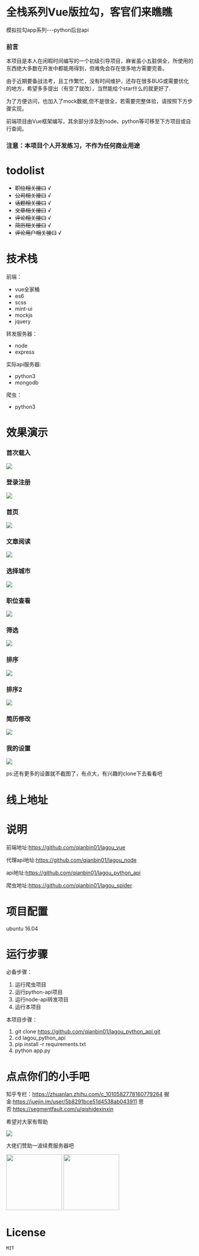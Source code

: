 # 全栈系列Vue版拉勾，客官们来瞧瞧
模拟拉勾app系列---python后台api
### 前言
本项目是本人在闲暇时间编写的一个初级引导项目，麻雀虽小五脏俱全，所使用的东西绝大多数在开发中都能用得到，但难免会存在很多地方需要完善。

由于近期要备战法考，且工作繁忙，没有时间维护，还存在很多BUG或需要优化的地方，希望多多提出（有空了就改），当然能给个star什么的就更好了.

为了方便访问，也加入了mock数据,但不是很全，若需要完整体验，请按照下方步骤实现。

前端项目由Vue框架编写，其余部分涉及到node、python等可移至下方项目或自行查阅。
### 注意：本项目个人开发练习，不作为任何商业用途

# todolist
+ ~~职位相关接口~~  √
+ ~~公司相关接口~~  √
+ ~~话题相关接口~~  √
+ ~~文章相关接口~~  √
+ ~~评论相关接口~~  √
+ ~~简历相关接口~~  √
+ ~~评论用户相关接口~~  √

# 技术栈
前端：
+ vue全家桶
+ es6
+ scss
+ mint-ui
+ mockjs
+ jquery

转发服务器：
+ node
+ express

实际api服务器:
+ python3
+ mongodb

爬虫：
+ python3

# 效果演示
### 首次载入
![](screenshots/loading.gif)
### 登录注册
![](screenshots/login.gif)
### 首页
![](screenshots/home.gif)
### 文章阅读
![](screenshots/read.gif)
### 选择城市
![](screenshots/choose_city.gif)
### 职位查看
![](screenshots/recruit.gif)
### 筛选
![](screenshots/recurit_want.gif)
### 排序
![](screenshots/sort.gif)
### 排序2
![](screenshots/sort_2.gif)
### 简历修改
![](screenshots/edit_resume.gif)
### 我的设置
![](screenshots/setting.gif)

ps:还有更多的设置就不截图了，有点大，有兴趣的clone下去看看吧

# 线上地址

# 说明
前端地址:https://github.com/qianbin01/lagou_vue

代理api地址:https://github.com/qianbin01/lagou_node

api地址:https://github.com/qianbin01/lagou_python_api

爬虫地址:https://github.com/qianbin01/lagou_spider
# 项目配置
ubuntu 16.04
# 运行步骤
  必备步骤：
  1. 运行爬虫项目
  2. 运行python-api项目
  3. 运行node-api转发项目
  4. 运行本项目
  
  本项目步骤：
  1. git clone https://github.com/qianbin01/lagou_python_api.git
  2. cd lagou_python_api
  3. pip install -r requirements.txt
  4. python app.py

# 点点你们的小手吧
知乎专栏：https://zhuanlan.zhihu.com/c_1010582778160779264
掘金:https://juejin.im/user/5b8291bce51d4538ab043911
思否:https://segmentfault.com/u/qishidexinxin

希望对大家有帮助

![](http://oh343spqg.bkt.clouddn.com/dianzan.jpg)

大佬们赞助一波续费服务器吧

<img src="http://oh343spqg.bkt.clouddn.com/zhifubao.jpg" width="150" hegiht="50" />


<img src="http://oh343spqg.bkt.clouddn.com/%E5%BE%AE%E4%BF%A1.jpg" width="150" hegiht="50" />

# License
    MIT


